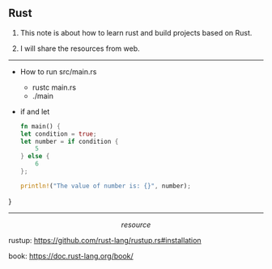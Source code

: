 ## Rust

1. This note is about how to learn rust and build projects based on Rust.

2. I will share the resources from web.

---

* How to run src/main.rs
    * rustc main.rs
    * ./main

* if and let
    ```rust
    fn main() {
    let condition = true;
    let number = if condition {
        5
    } else {
        6
    };

    println!("The value of number is: {}", number);
}



---

$$ resource $$

rustup: https://github.com/rust-lang/rustup.rs#installation

book: https://doc.rust-lang.org/book/
